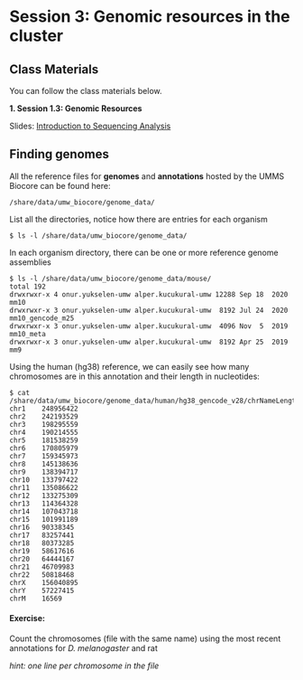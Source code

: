 # Session 3: Genomic resources in the cluster

## Class Materials

You can follow the class materials below.

<b>1. Session 1.3: Genomic Resources</b><br />

Slides: [Introduction to Sequencing Analysis](Session1_sequencing_introduction.pptx)

## Finding genomes

All the reference files for **genomes** and **annotations** hosted by the UMMS Biocore can be found here:

```
/share/data/umw_biocore/genome_data/
```

List all the directories, notice how there are entries for each organism

```
$ ls -l /share/data/umw_biocore/genome_data/
```

In each organism directory, there can be one or more reference genome assemblies

```
$ ls -l /share/data/umw_biocore/genome_data/mouse/
total 192
drwxrwxr-x 4 onur.yukselen-umw alper.kucukural-umw 12288 Sep 18  2020 mm10
drwxrwxr-x 3 onur.yukselen-umw alper.kucukural-umw  8192 Jul 24  2020 mm10_gencode_m25
drwxrwxr-x 3 onur.yukselen-umw alper.kucukural-umw  4096 Nov  5  2019 mm10_meta
drwxrwxr-x 3 onur.yukselen-umw alper.kucukural-umw  8192 Apr 25  2019 mm9
```

Using the human (hg38) reference, we can easily see how many chromosomes are in this annotation and their length in nucleotides:

```
$ cat /share/data/umw_biocore/genome_data/human/hg38_gencode_v28/chrNameLength.txt
chr1	248956422
chr2	242193529
chr3	198295559
chr4	190214555
chr5	181538259
chr6	170805979
chr7	159345973
chr8	145138636
chr9	138394717
chr10	133797422
chr11	135086622
chr12	133275309
chr13	114364328
chr14	107043718
chr15	101991189
chr16	90338345
chr17	83257441
chr18	80373285
chr19	58617616
chr20	64444167
chr21	46709983
chr22	50818468
chrX	156040895
chrY	57227415
chrM	16569
```

#### Exercise:

Count the chromosomes (file with the same name) using the most recent annotations for _D. melanogaster_ and rat

_hint: one line per chromosome in the file_
